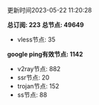 更新时间2023-05-22 11:20:28

**总订阅: 223**
**总节点: 49649**
- vless节点: 35

**google ping有效节点: 1142**
- v2ray节点: 882
- ssr节点: 20
- trojan节点: 152
- ss节点: 88
